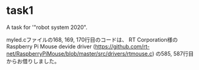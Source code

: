 # task1
A task for '"robot system 2020".

myled.cファイルの168, 169, 170行目のコードは、
RT Corporation様のRaspberry Pi Mouse devide driver
(https://github.com/rt-net/RaspberryPiMouse/blob/master/src/drivers/rtmouse.c) の585, 587行目からお借りしました。
